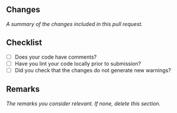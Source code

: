 ## Changes

*A summary of the changes included in this pull request.*

## Checklist

- [ ] Does your code have comments?
- [ ] Have you lint your code locally prior to submission?
- [ ] Did you check that the changes do not generate new warnings?

## Remarks

*The remarks you consider relevant. If none, delete this section.*
